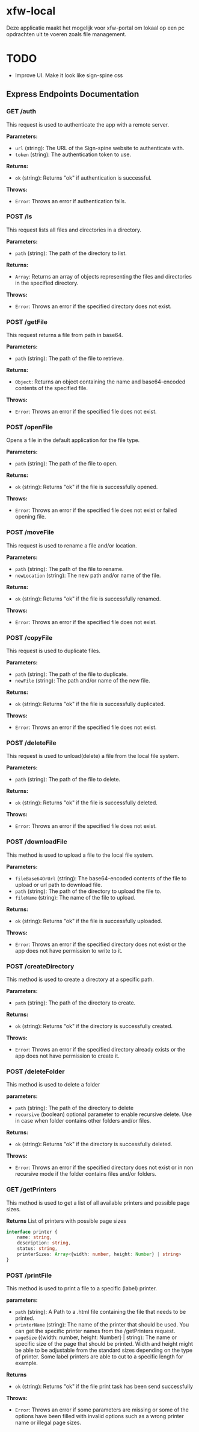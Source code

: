 # xfw-local
Deze applicatie maakt het mogelijk voor xfw-portal om lokaal op een pc opdrachten uit te voeren zoals file management.

# TODO
- Improve UI. Make it look like sign-spine css

## Express Endpoints Documentation

### GET /auth
This request is used to authenticate the app with a remote server.

**Parameters:**
- `url` (string): The URL of the Sign-spine website to authenticate with.
- `token` (string): The authentication token to use.

**Returns:**
- `ok` (string): Returns "ok" if authentication is successful.

**Throws:**
- `Error`: Throws an error if authentication fails.

### POST /ls
This request lists all files and directories in a directory.

**Parameters:**
- `path` (string): The path of the directory to list.

**Returns:**
- `Array`: Returns an array of objects representing the files and directories in the specified directory.

**Throws:**
- `Error`: Throws an error if the specified directory does not exist.

### POST /getFile
This request returns a file from path in base64.

**Parameters:**
- `path` (string): The path of the file to retrieve.

**Returns:**
- `Object`: Returns an object containing the name and base64-encoded contents of the specified file.

**Throws:**
- `Error`: Throws an error if the specified file does not exist.

### POST /openFile
Opens a file in the default application for the file type.

**Parameters:**
- `path` (string): The path of the file to open.

**Returns:**
- `ok` (string): Returns "ok" if the file is successfully opened.

**Throws:**
- `Error`: Throws an error if the specified file does not exist or failed opening file.

### POST /moveFile
This request is used to rename a file and/or location.

**Parameters:**
- `path` (string): The path of the file to rename.
- `newLocation` (string): The new path and/or name of the file.

**Returns:**
- `ok` (string): Returns "ok" if the file is successfully renamed.

**Throws:**
- `Error`: Throws an error if the specified file does not exist.

### POST /copyFile
This request is used to duplicate files.

**Parameters:**
- `path` (string): The path of the file to duplicate.
- `newFile` (string): The path and/or name of the new file.

**Returns:**
- `ok` (string): Returns "ok" if the file is successfully duplicated.

**Throws:**
- `Error`: Throws an error if the specified file does not exist.

### POST /deleteFile
This request is used to unload(delete) a file from the local file system.

**Parameters:**
- `path` (string): The path of the file to delete.

**Returns:**
- `ok` (string): Returns "ok" if the file is successfully deleted.

**Throws:**
- `Error`: Throws an error if the specified file does not exist.

### POST /downloadFile
This method is used to upload a file to the local file system.

**Parameters:**
- `fileBase64OrUrl` (string): The base64-encoded contents of the file to upload or url path to download file.
- `path` (string): The path of the directory to upload the file to.
- `fileName` (string): The name of the file to upload.

**Returns:**
- `ok` (string): Returns "ok" if the file is successfully uploaded.

**Throws:**
- `Error`: Throws an error if the specified directory does not exist or the app does not have permission to write to it.

### POST /createDirectory
This method is used to create a directory at a specific path.

**Parameters:**
- `path` (string): The path of the directory to create.

**Returns:**
- `ok` (string): Returns "ok" if the directory is successfully created.

**Throws:**
- `Error`: Throws an error if the specified directory already exists or the app does not have permission to create it.

### POST /deleteFolder
This method is used to delete a folder

**parameters:**
- `path` (string): The path of the directory to delete
- `recursive` (boolean) optional parameter to enable recursive delete. Use in case when folder contains other folders and/or files.

**Returns:**
- `ok` (string): Returns "ok" if the directory is successfully deleted.

**Throws:**
- `Error`: Throws an error if the specified directory does not exist or in non recursive mode if the folder contains files and/or folders.

### GET /getPrinters
This method is used to get a list of all available printers and possible page sizes.

**Returns**
List of printers with possible page sizes
```TypeScript
interface printer {
    name: string,
    description: string,
    status: string,
    printerSizes: Array<{width: number, height: Number} | string>
}
```


### POST /printFile
This method is used to print a file to a specific (label) printer.

**parameters:**
- `path` (string): A Path to a .html file containing the file that needs to be printed.
- `printerName` (string): The name of the printer that should be used. You can get the specific printer names from the /getPrinters request.
- `pageSize` ({width: number, height: Number} | string): The name or specific size of the page that should be printed. Width and height might be able to be adjustable from the standard sizes depending on the type of printer. Some label printers are able to cut to a specific length for example.

**Returns**
- `ok` (string): Returns "ok" if the file print task has been send successfully

**Throws:**
- `Error`: Throws an error if some parameters are missing or some of the options have been filled with invalid options such as a wrong printer name or illegal page sizes.